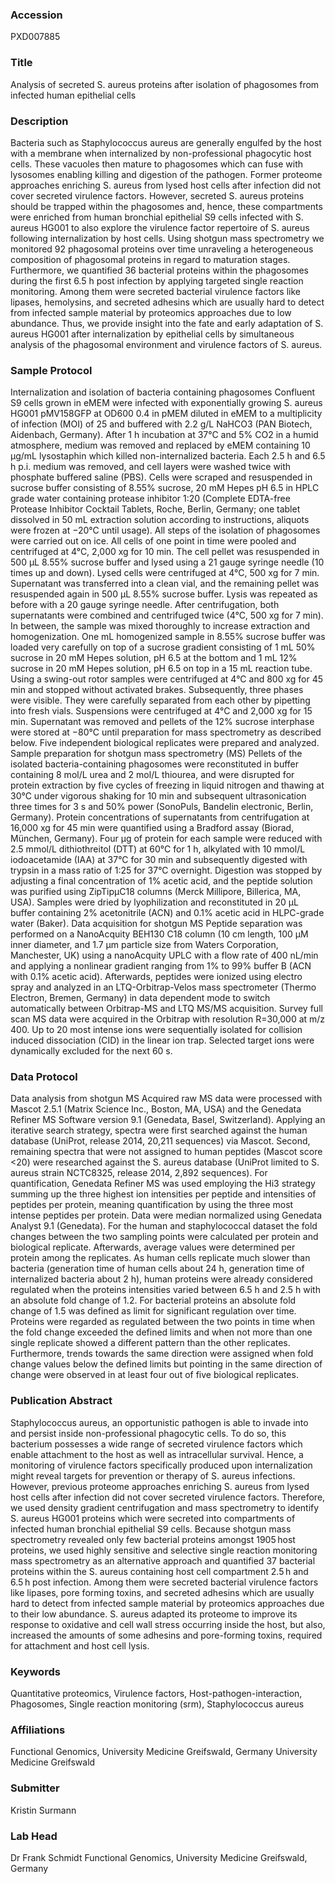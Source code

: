 ### Accession
PXD007885

### Title
Analysis of secreted S. aureus proteins after isolation of phagosomes from infected human epithelial cells

### Description
Bacteria such as Staphylococcus aureus are generally engulfed by the host with a membrane when internalized by non-professional phagocytic host cells. These vacuoles then mature to phagosomes which can fuse with lysosomes enabling killing and digestion of the pathogen. Former proteome approaches enriching S. aureus from lysed host cells after infection did not cover secreted virulence factors. However, secreted S. aureus proteins should be trapped within the phagosomes and, hence, these compartments were enriched from human bronchial epithelial S9 cells infected with S. aureus HG001 to also explore the virulence factor repertoire of S. aureus following internalization by host cells. Using shotgun mass spectrometry we monitored 92 phagosomal proteins over time unraveling a heterogeneous composition of phagosomal proteins in regard to maturation stages. Furthermore, we quantified 36 bacterial proteins within the phagosomes during the first 6.5 h post infection by applying targeted single reaction monitoring. Among them were secreted bacterial virulence factors like lipases, hemolysins, and secreted adhesins which are usually hard to detect from infected sample material by proteomics approaches due to low abundance. Thus, we provide insight into the fate and early adaptation of S. aureus HG001 after internalization by epithelial cells by simultaneous analysis of the phagosomal environment and virulence factors of S. aureus.

### Sample Protocol
Internalization and isolation of bacteria containing phagosomes Confluent S9 cells grown in eMEM were infected with exponentially growing S. aureus HG001 pMV158GFP at OD600 0.4 in pMEM diluted in eMEM to a multiplicity of infection (MOI) of 25 and buffered with 2.2 g/L NaHCO3 (PAN Biotech, Aidenbach, Germany). After 1 h incubation at 37°C and 5% CO2 in a humid atmosphere, medium was removed and replaced by eMEM containing 10 µg/mL lysostaphin which killed non-internalized bacteria. Each 2.5 h and 6.5 h p.i. medium was removed, and cell layers were washed twice with phosphate buffered saline (PBS). Cells were scraped and resuspended in sucrose buffer consisting of 8.55% sucrose, 20 mM Hepes pH 6.5 in HPLC grade water containing protease inhibitor 1:20 (Complete EDTA-free Protease Inhibitor Cocktail Tablets, Roche, Berlin, Germany; one tablet dissolved in 50 mL extraction solution according to instructions, aliquots were frozen at −20°C until usage). All steps of the isolation of phagosomes were carried out on ice. All cells of one point in time were pooled and centrifuged at 4°C, 2,000 xg for 10 min. The cell pellet was resuspended in 500 µL 8.55% sucrose buffer and lysed using a 21 gauge syringe needle (10 times up and down). Lysed cells were centrifuged at 4°C, 500 xg for 7 min. Supernatant was transferred into a clean vial, and the remaining pellet was resuspended again in 500 µL 8.55% sucrose buffer. Lysis was repeated as before with a 20 gauge syringe needle. After centrifugation, both supernatants were combined and centrifuged twice (4°C, 500 xg for 7 min). In between, the sample was mixed thoroughly to increase extraction and homogenization. One mL homogenized sample in 8.55% sucrose buffer was loaded very carefully on top of a sucrose gradient consisting of 1 mL 50% sucrose in 20 mM Hepes solution, pH 6.5 at the bottom and 1 mL 12% sucrose in 20 mM Hepes solution, pH 6.5 on top in a 15 mL reaction tube. Using a swing-out rotor samples were centrifuged at 4°C and 800 xg for 45 min and stopped without activated brakes. Subsequently, three phases were visible. They were carefully separated from each other by pipetting into fresh vials. Suspensions were centrifuged at 4°C and 2,000 xg for 15 min. Supernatant was removed and pellets of the 12% sucrose interphase were stored at −80°C until preparation for mass spectrometry as described below. Five independent biological replicates were prepared and analyzed.  Sample preparation for shotgun mass spectrometry (MS) Pellets of the isolated bacteria-containing phagosomes were reconstituted in buffer containing 8 mol/L urea and 2 mol/L thiourea, and were disrupted for protein extraction by five cycles of freezing in liquid nitrogen and thawing at 30°C under vigorous shaking for 10 min and subsequent ultrasonication three times for 3 s and 50% power (SonoPuls, Bandelin electronic, Berlin, Germany). Protein concentrations of supernatants from centrifugation at 16,000 xg for 45 min were quantified using a Bradford assay (Biorad, München, Germany). Four µg of protein for each sample were reduced with 2.5 mmol/L dithiothreitol (DTT) at 60°C for 1 h, alkylated with 10 mmol/L iodoacetamide (IAA) at 37°C for 30 min and subsequently digested with trypsin in a mass ratio of 1:25 for 37°C overnight. Digestion was stopped by adjusting a final concentration of 1% acetic acid, and the peptide solution was purified using ZipTipµC18 columns (Merck Millipore, Billerica, MA, USA). Samples were dried by lyophilization and reconstituted in 20 µL buffer containing 2% acetonitrile (ACN) and 0.1% acetic acid in HLPC-grade water (Baker).  Data acquisition for shotgun MS  Peptide separation was performed on a NanoAcquity BEH130 C18 column (10 cm length, 100 µM inner diameter, and 1.7 µm particle size from Waters Corporation, Manchester, UK) using a nanoAcquity UPLC with a flow rate of 400 nL/min and applying a nonlinear gradient ranging from 1% to 99% buffer B (ACN with 0.1% acetic acid). Afterwards, peptides were ionized using electro spray and analyzed in an LTQ-Orbitrap-Velos mass spectrometer (Thermo Electron, Bremen, Germany) in data dependent mode to switch automatically between Orbitrap-MS and LTQ MS/MS acquisition. Survey full scan MS data were acquired in the Orbitrap with resolution R=30,000 at m/z 400. Up to 20 most intense ions were sequentially isolated for collision induced dissociation (CID) in the linear ion trap. Selected target ions were dynamically excluded for the next 60 s.

### Data Protocol
Data analysis from shotgun MS Acquired raw MS data were processed with Mascot 2.5.1 (Matrix Science Inc., Boston, MA, USA) and the Genedata Refiner MS Software version 9.1 (Genedata, Basel, Switzerland). Applying an iterative search strategy, spectra were first searched against the human database (UniProt, release 2014, 20,211 sequences) via Mascot. Second, remaining spectra that were not assigned to human peptides (Mascot score <20) were researched against the S. aureus database (UniProt limited to S. aureus strain NCTC8325, release 2014, 2,892 sequences). For quantification, Genedata Refiner MS was used employing the Hi3 strategy summing up the three highest ion intensities per peptide and intensities of peptides per protein, meaning quantification by using the three most intense peptides per protein. Data were median normalized using Genedata Analyst 9.1 (Genedata). For the human and staphylococcal dataset the fold changes between the two sampling points were calculated per protein and biological replicate. Afterwards, average values were determined per protein among the replicates. As human cells replicate much slower than bacteria (generation time of human cells about 24 h, generation time of internalized bacteria about 2 h), human proteins were already considered regulated when the proteins intensities varied between 6.5 h and 2.5 h with an absolute fold change of 1.2. For bacterial proteins an absolute fold change of 1.5 was defined as limit for significant regulation over time. Proteins were regarded as regulated between the two points in time when the fold change exceeded the defined limits and when not more than one single replicate showed a different pattern than the other replicates. Furthermore, trends towards the same direction were assigned when fold change values below the defined limits but pointing in the same direction of change were observed in at least four out of five biological replicates.

### Publication Abstract
Staphylococcus aureus, an opportunistic pathogen is able to invade into and persist inside non-professional phagocytic cells. To do so, this bacterium possesses a wide range of secreted virulence factors which enable attachment to the host as well as intracellular survival. Hence, a monitoring of virulence factors specifically produced upon internalization might reveal targets for prevention or therapy of S. aureus infections. However, previous proteome approaches enriching S. aureus from lysed host cells after infection did not cover secreted virulence factors. Therefore, we used density gradient centrifugation and mass spectrometry to identify S. aureus HG001 proteins which were secreted into compartments of infected human bronchial epithelial S9 cells. Because shotgun mass spectrometry revealed only few bacterial proteins amongst 1905&#x202f;host proteins, we used highly sensitive and selective single reaction monitoring mass spectrometry as an alternative approach and quantified 37 bacterial proteins within the S. aureus containing host cell compartment 2.5&#x202f;h and 6.5&#x202f;h post infection. Among them were secreted bacterial virulence factors like lipases, pore forming toxins, and secreted adhesins which are usually hard to detect from infected sample material by proteomics approaches due to their low abundance. S. aureus adapted its proteome to improve its response to oxidative and cell wall stress occurring inside the host, but also, increased the amounts of some adhesins and pore-forming toxins, required for attachment and host cell lysis.

### Keywords
Quantitative proteomics, Virulence factors, Host-pathogen-interaction, Phagosomes, Single reaction monitoring (srm), Staphylococcus aureus

### Affiliations
Functional Genomics, University Medicine Greifswald, Germany
University Medicine Greifswald

### Submitter
Kristin Surmann

### Lab Head
Dr Frank Schmidt
Functional Genomics, University Medicine Greifswald, Germany


